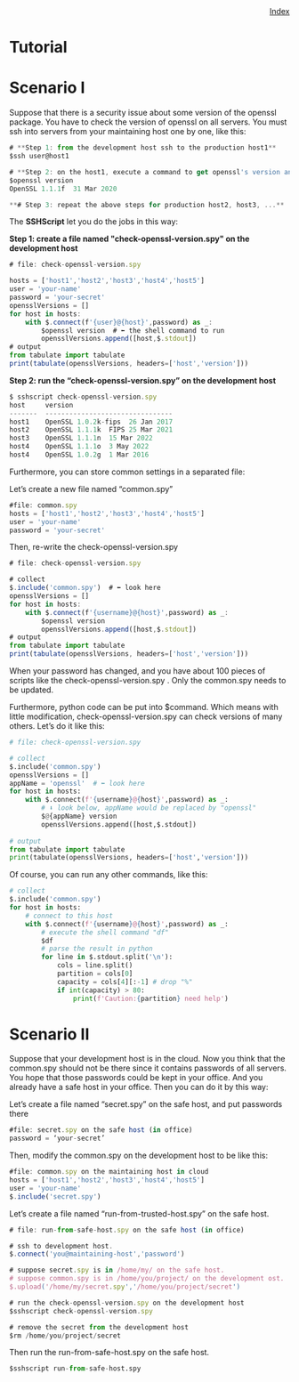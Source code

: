 <div style="text-align:right"><a href="./index">Index</a></div>

# Tutorial

# Scenario I

Suppose that there is a security issue about some version of the openssl package. You have to check the version of openssl on all servers. You must ssh into servers from your maintaining host one by one, like this:

```jsx
# **Step 1: from the development host ssh to the production host1**
$ssh user@host1

# **Step 2: on the host1, execute a command to get openssl's version and collect its output**
$openssl version
OpenSSL 1.1.1f  31 Mar 2020

**# Step 3: repeat the above steps for production host2, host3, ...**
```

The **SSHScript** let you do the jobs in this way:

**Step 1: create a file named "check-openssl-version.spy" on the development host**

```jsx
# file: check-openssl-version.spy

hosts = ['host1','host2','host3','host4','host5']
user = 'your-name'
password = 'your-secret'
opensslVersions = []
for host in hosts:
    with $.connect(f'{user}@{host}',password) as _:
        $openssl version  # ⬅ the shell command to run  
        opensslVersions.append([host,$.stdout])
# output
from tabulate import tabulate
print(tabulate(opensslVersions, headers=['host','version']))
```

**Step 2: run the “check-openssl-version.spy”   on the development host**

```jsx
$ sshscript check-openssl-version.spy
host     version
-------  --------------------------------
host1    OpenSSL 1.0.2k-fips  26 Jan 2017
host2    OpenSSL 1.1.1k  FIPS 25 Mar 2021
host3    OpenSSL 1.1.1n  15 Mar 2022
host4    OpenSSL 1.1.1o  3 May 2022
host4    OpenSSL 1.0.2g  1 Mar 2016
```

Furthermore, you can store common settings in a separated file:

Let’s create a new file named “common.spy”

```jsx
#file: common.spy
hosts = ['host1','host2','host3','host4','host5']
user = 'your-name'
password = 'your-secret'
```

Then, re-write the check-openssl-version.spy 

```jsx
# file: check-openssl-version.spy

# collect
$.include('common.spy')  # ⬅ look here
opensslVersions = []
for host in hosts:
    with $.connect(f'{username}@{host}',password) as _:
        $openssl version
        opensslVersions.append([host,$.stdout])
# output
from tabulate import tabulate
print(tabulate(opensslVersions, headers=['host','version']))
```

When your password has changed, and you have about 100 pieces of scripts like the  check-openssl-version.spy . Only the common.spy needs to be updated.

Furthermore, python code can be put into $command. Which means with little modification, check-openssl-version.spy can check versions of many others. Let’s do it like this:

```python
# file: check-openssl-version.spy

# collect
$.include('common.spy')  
opensslVersions = []
appName = 'openssl'  # ⬅ look here
for host in hosts:
    with $.connect(f'{username}@{host}',password) as _:
        # ⬇ look below, appName would be replaced by "openssl"
        $@{appName} version    
        opensslVersions.append([host,$.stdout])
            
# output
from tabulate import tabulate
print(tabulate(opensslVersions, headers=['host','version']))
```

Of course, you can run any other commands, like this:

```python
# collect
$.include('common.spy')  
for host in hosts:
    # connect to this host
    with $.connect(f'{username}@{host}',password) as _:
        # execute the shell command "df"
        $df
        # parse the result in python
        for line in $.stdout.split('\n'):
            cols = line.split()
            partition = cols[0]
            capacity = cols[4][:-1] # drop "%"
            if int(capacity) > 80:
                print(f'Caution:{partition} need help')

```

# Scenario II

Suppose that your development host is in the cloud. Now you think that the common.spy should not be there since it contains passwords of all servers. You hope that those passwords could be kept in your office. And you already have a safe host in your office. Then you can do it by this way:

Let’s create a file named “secret.spy” on the safe host, and put passwords there

```jsx
#file: secret.spy on the safe host (in office)
password = ‘your-secret’
```

Then, modify the common.spy on the development host to be like this:

```jsx
#file: common.spy on the maintaining host in cloud
hosts = ['host1','host2','host3','host4','host5']
user = 'your-name'
$.include('secret.spy')
```

Let’s create a file named “run-from-trusted-host.spy” on the safe host.

```jsx
# file: run-from-safe-host.spy on the safe host (in office)

# ssh to development host.
$.connect('you@maintaining-host','password')

# suppose secret.spy is in /home/my/ on the safe host.
# suppose common.spy is in /home/you/project/ on the development ost.
$.upload('/home/my/secret.spy','/home/you/project/secret')

# run the check-openssl-version.spy on the development host
$sshscript check-openssl-version.spy

# remove the secret from the development host
$rm /home/you/project/secret

```

Then run the run-from-safe-host.spy on the safe host.

```python
$sshscript run-from-safe-host.spy
```
